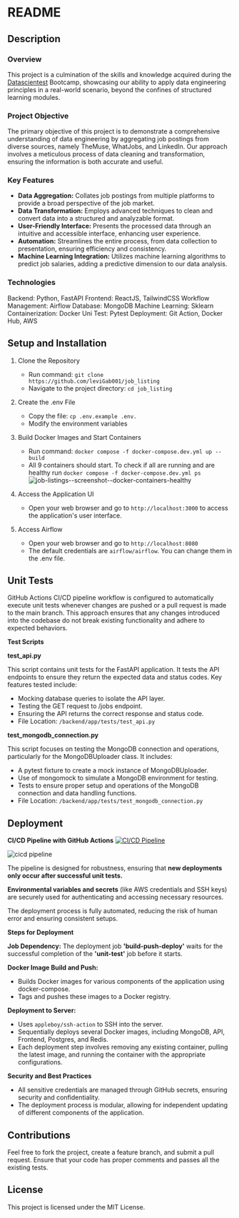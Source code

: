 # README

## Description

### Overview

This project is a culmination of the skills and knowledge acquired during the [Datascientest](https://github.com/DataScientest) Bootcamp, showcasing our ability to apply data engineering principles in a real-world scenario, beyond the confines of structured learning modules.

### Project Objective

The primary objective of this project is to demonstrate a comprehensive understanding of data engineering by aggregating job postings from diverse sources, namely TheMuse, WhatJobs, and LinkedIn. Our approach involves a meticulous process of data cleaning and transformation, ensuring the information is both accurate and useful.

### Key Features

- **Data Aggregation:** Collates job postings from multiple platforms to provide a broad perspective of the job market.
- **Data Transformation:** Employs advanced techniques to clean and convert data into a structured and analyzable format.
- **User-Friendly Interface:** Presents the processed data through an intuitive and accessible interface, enhancing user experience.
- **Automation:** Streamlines the entire process, from data collection to presentation, ensuring efficiency and consistency.
- **Machine Learning Integration:** Utilizes machine learning algorithms to predict job salaries, adding a predictive dimension to our data analysis.

### Technologies

Backend: Python, FastAPI
Frontend: ReactJS, TailwindCSS
Workflow Management: Airflow
Database: MongoDB
Machine Learning: Sklearn
Containerization: Docker
Uni Test: Pytest
Deployment: Git Action, Docker Hub, AWS

## Setup and Installation

1. Clone the Repository

   - Run command: `git clone https://github.com/leviGab001/job_listing`
   - Navigate to the project directory: `cd job_listing`

2. Create the .env File

   - Copy the file: `cp .env.example .env.`
   - Modify the environment variables

3. Build Docker Images and Start Containers

   - Run command: `docker compose -f docker-compose.dev.yml up --build`
   - All 9 containers should start. To check if all are running and are healthy run `docker compose -f docker-compose.dev.yml ps`
     ![job-listings--screenshot--docker-containers-healthy](https://github.com/leviGab001/job_listings/assets/10182052/388e0a02-7899-41da-8492-92f8c26518e8)

4. Access the Application UI

   - Open your web browser and go to `http://localhost:3000` to access the application's user interface.

5. Access Airflow
   - Open your web browser and go to `http://localhost:8080`
   - The default credentials are `airflow/airflow`. You can change them in the .env file.

## Unit Tests

GitHub Actions CI/CD pipeline workflow is configured to automatically execute unit tests whenever changes are pushed or a pull request is made to the main branch. This approach ensures that any changes introduced into the codebase do not break existing functionality and adhere to expected behaviors.

**Test Scripts**

**test_api.py**

This script contains unit tests for the FastAPI application. It tests the API endpoints to ensure they return the expected data and status codes. Key features tested include:

- Mocking database queries to isolate the API layer.
- Testing the GET request to /jobs endpoint.
- Ensuring the API returns the correct response and status code.
- File Location: `/backend/app/tests/test_api.py`

**test_mongodb_connection.py**

This script focuses on testing the MongoDB connection and operations, particularly for the MongoDBUploader class. It includes:

- A pytest fixture to create a mock instance of MongoDBUploader.
- Use of mongomock to simulate a MongoDB environment for testing.
- Tests to ensure proper setup and operations of the MongoDB connection and data handling functions.
- File Location: `/backend/app/tests/test_mongodb_connection.py`

## Deployment

**CI/CD Pipeline with GitHub Actions** [![CI/CD Pipeline](https://github.com/leviGab001/job_listings/actions/workflows/pipeline.yml/badge.svg?branch=main)](https://github.com/leviGab001/job_listings/actions/workflows/pipeline.yml)

![cicd pipeline](https://github.com/leviGab001/job_listings/blob/README-update/images/Screenshot%202023-11-16%20at%2014.08.59.png)

The pipeline is designed for robustness, ensuring that **new deployments only occur after successful unit tests.**

**Environmental variables and secrets** (like AWS credentials and SSH keys) are securely used for authenticating and accessing necessary resources.

The deployment process is fully automated, reducing the risk of human error and ensuring consistent setups.

**Steps for Deployment**

**Job Dependency:** The deployment job **'build-push-deploy'** waits for the successful completion of the **'unit-test'** job before it starts.

**Docker Image Build and Push:**

- Builds Docker images for various components of the application using docker-compose.
- Tags and pushes these images to a Docker registry.

**Deployment to Server:**

- Uses `appleboy/ssh-action` to SSH into the server.
- Sequentially deploys several Docker images, including MongoDB, API, Frontend, Postgres, and Redis.
- Each deployment step involves removing any existing container, pulling the latest image, and running the container with the appropriate configurations.

**Security and Best Practices**

- All sensitive credentials are managed through GitHub secrets, ensuring security and confidentiality.
- The deployment process is modular, allowing for independent updating of different components of the application.

## Contributions

Feel free to fork the project, create a feature branch, and submit a pull request. Ensure that your code has proper comments and passes all the existing tests.

## License

This project is licensed under the MIT License.
